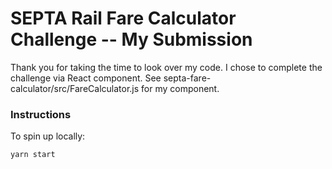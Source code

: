 # SEPTA Rail Fare Calculator Challenge -- My Submission

Thank you for taking the time to look over my code. I chose to complete the challenge via React component. See septa-fare-calculator/src/FareCalculator.js for my component.

### Instructions

To spin up locally:

```
yarn start
```
